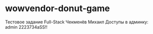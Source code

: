 # wowvendor-donut-game
Тестовое задание Full-Stack Чекменёв Михаил
Доступы в админку: admin 2223734aSS!!
